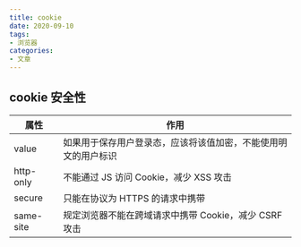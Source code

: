 ```yaml
---
title: cookie
date: 2020-09-10
tags: 
- 浏览器
categories: 
- 文章
---
```


## cookie 安全性

| 属性 |	作用 |
| --- | ---- |
| value	 | 如果用于保存用户登录态，应该将该值加密，不能使用明文的用户标识 |
| http-only |	不能通过 JS 访问 Cookie，减少 XSS 攻击 |
| secure |	只能在协议为 HTTPS 的请求中携带 |
| same-site	 |规定浏览器不能在跨域请求中携带 Cookie，减少 CSRF 攻击 |